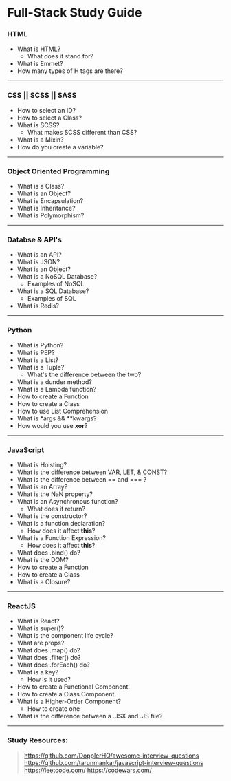 # Full-Stack Study Guide

### HTML
+ What is HTML?
  + What does it stand for?
+ What is Emmet?
+ How many types of H tags are there?
------------------------------------------------------------------------
### CSS || SCSS || SASS
+ How to select an ID?
+ How to select a Class?
+ What is SCSS?
  + What makes SCSS different than CSS?
+ What is a Mixin?
+ How do you create a variable?
------------------------------------------------------------------------
### Object Oriented Programming
+ What is a Class?
+ What is an Object?
+ What is Encapsulation?
+ What is Inheritance?
+ What is Polymorphism?
------------------------------------------------------------------------
### Databse & API's
+ What is an API?
+ What is JSON?
+ What is an Object?
+ What is a NoSQL Database?
  + Examples of NoSQL
+ What is a SQL Database?
  + Examples of SQL
+ What is Redis?
------------------------------------------------------------------------
### Python
+ What is Python?
+ What is PEP?
+ What is a List?
+ What is a Tuple?
  + What's the difference between the two?
+ What is a dunder method?
+ What is a Lambda function?
+ How to create a Function
+ How to create a Class
+ How to use List Comprehension
+ What is *args && **kwargs?
+ How would you use __xor__?
------------------------------------------------------------------------
### JavaScript
+ What is Hoisting?
+ What is the difference between VAR, LET, & CONST?
+ What is the difference between == and === ?
+ What is an Array?
+ What is the NaN property?
+ What is an Asynchronous function?
  + What does it return?
+ What is the constructor?
+ What is a function declaration?
  + How does it affect __this__?
+ What is a Function Expression?
  + How does it affect __this__?
+ What does .bind() do?
+ What is the DOM?
+ How to create a Function
+ How to create a Class
+ What is a Closure?
------------------------------------------------------------------------
### ReactJS
  + What is React?
  + What is super()?
  + What is the component life cycle?
  + What are props?
  + What does .map() do?
  + What does .filter() do?
  + What does .forEach() do?
  + What is a key?
    + How is it used?
  + How to create a Functional Component.
  + How to create a Class Component.
  + What is a Higher-Order Component?
    + How to create one
  + What is the difference between a .JSX and .JS file?
------------------------------------------------------------------------

### Study Resources:
> https://github.com/DopplerHQ/awesome-interview-questions
> https://github.com/tarunmankar/javascript-interview-questions
> https://leetcode.com/
> https://codewars.com/